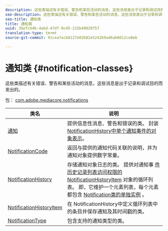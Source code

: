```yaml
---
description: 这些类描述有关错误、警告和某些活动的消息，这些消息是出于记录和调试目的而发出的。
seo-description: 这些类描述有关错误、警告和某些活动的消息，这些消息是出于记录和调试目的而发出的。
seo-title: 通知类
title: 通知类
uuid: 3befc64b-4abd-47df-9c45-215b49029757
translation-type: tm+mt
source-git-commit: 91cea7acb8127e02b82e5242b9ad6ab0d12ce0eb

---
```



# 通知类 {#notification-classes}

这些类描述有关错误、警告和某些活动的消息，这些消息是出于记录和调试目的而发出的。

包： [com.adobe.mediacore.notifications](https://help.adobe.com/en_US/primetime/api/psdk/asdoc-dhls_1.4/com/adobe/mediacore/notifications/package-detail.html)

| 类名 | 说明 |
|---|---|
| [通知](https://help.adobe.com/en_US/primetime/api/psdk/asdoc-dhls_1.4/com/adobe/mediacore/notifications/Notification.html) | 提供信息性消息、警告和错误的类。 封装 [NotificationHistory中单个通知事件的对象表示](https://help.adobe.com/en_US/primetime/api/psdk/asdoc-dhls_1.4/com/adobe/mediacore/notifications/NotificationHistory.html)。 |
| [NotificationCode](https://help.adobe.com/en_US/primetime/api/psdk/asdoc-dhls_1.4/com/adobe/mediacore/notifications/NotificationCode.html) | 返回与提供的通知代码关联的说明，并为通知对象提供数字常量。 |
| [NotificationHistory](https://help.adobe.com/en_US/primetime/api/psdk/asdoc-dhls_1.4/com/adobe/mediacore/notifications/NotificationHistory.html) | 存储通知对象日志的类。 提供对通知事 [件历史记录列表访问权限的NotificationHistoryItem](https://help.adobe.com/en_US/primetime/api/psdk/asdoc-dhls_1.4/com/adobe/mediacore/notifications/NotificationHistoryItem.html) 对象的循环列表。 即，它维护一个元素列表，每个元素都包含 [Notification类的单独实例](https://help.adobe.com/en_US/primetime/api/psdk/asdoc-dhls_1.4/com/adobe/mediacore/notifications/Notification.html) 。 |
| [NotificationHistoryItem](https://help.adobe.com/en_US/primetime/api/psdk/asdoc-dhls_1.4/com/adobe/mediacore/notifications/NotificationHistoryItem.html) | 在 [](https://help.adobe.com/en_US/primetime/api/psdk/asdoc-dhls_1.4/com/adobe/mediacore/notifications/NotificationHistory.html) NotificationHistory中定义循环列表中的条目并保存通知及其时间戳的类。 |
| [NotificationType](https://help.adobe.com/en_US/primetime/api/psdk/asdoc-dhls_1.4/com/adobe/mediacore/notifications/NotificationType.html) | 包含支持的通知类型的类。 |

